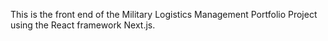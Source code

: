 This is the front end of the Military Logistics Management Portfolio Project using the React framework Next.js.
